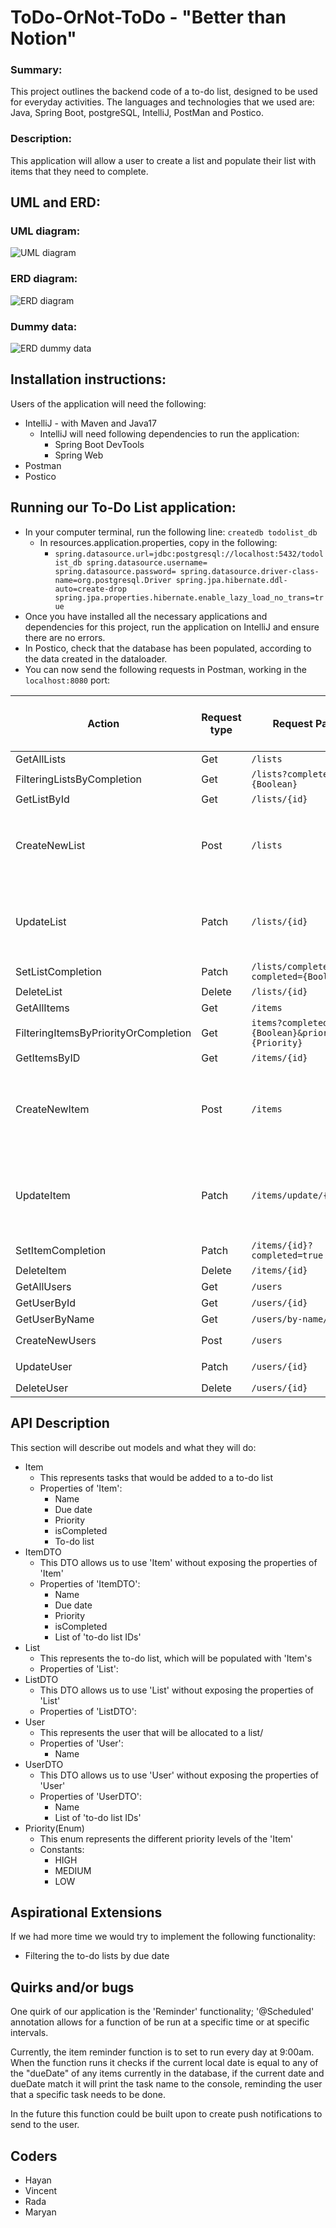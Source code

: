 # ToDo-OrNot-ToDo - "Better than Notion"

### Summary:
This project outlines the backend code of a to-do list, designed to be used for everyday activities.
The languages and technologies that we used are: Java, Spring Boot, postgreSQL, IntelliJ, PostMan and Postico.

### Description:
This application will allow a user to create a list and populate their list with items that they need to complete.

## UML and ERD:
### UML diagram: 
![UML diagram](BackEnd.jpg)

### ERD diagram:
![ERD diagram](erdForBackEnd.png)

### Dummy data:
![ERD dummy data](ERD%20Dummy%20data.png)

## Installation instructions:
Users of the application will need the following:
- IntelliJ - with Maven and Java17
  - IntelliJ will need following dependencies to run the application:
    - Spring Boot DevTools
    - Spring Web 
- Postman
- Postico

## Running our To-Do List application:
* In your computer terminal, run the following line: `createdb todolist_db`
  * In resources.application.properties, copy in the following:
    * `spring.datasource.url=jdbc:postgresql://localhost:5432/todolist_db
      spring.datasource.username=
      spring.datasource.password=
      spring.datasource.driver-class-name=org.postgresql.Driver
      spring.jpa.hibernate.ddl-auto=create-drop
      spring.jpa.properties.hibernate.enable_lazy_load_no_trans=true`
* Once you have installed all the necessary applications and dependencies for this project, run the application on IntelliJ and ensure there are no errors.
* In Postico, check that the database has been populated, according to the data created in the dataloader.
* You can now send the following requests in Postman, working in the `localhost:8080` port:

| Action                               | Request type | Request Path                                    | Request Body Required and Example Request Bodies                                                        |    
|--------------------------------------|--------------|-------------------------------------------------|---------------------------------------------------------------------------------------------------------|
| GetAllLists                          | Get          | `/lists`                                        |                                                                                                         |
| FilteringListsByCompletion           | Get          | `/lists?completed={Boolean}`                    |                                                                                                         |
| GetListById                          | Get          | `/lists/{id}`                                   |                                                                                                         |
| CreateNewList                        | Post         | `/lists`                                        | ✅ :  <br/> `{ "listName" :  "Gifts", "isCompleted" : "false","itemIds" : [2],"userIds" : [1]}`          |
| UpdateList                           | Patch        | `/lists/{id}`                                   | ✅ : <br/> `{ "listName" :  "Gifts", "isCompleted" : "false","itemIds" : [2],"userIds" : [1]}`           |                                   |                                                                                                         |
| SetListCompletion                    | Patch        | `/lists/complete/{id}?completed={Boolean}`      |                                                                                                         |
| DeleteList                           | Delete       | `/lists/{id}`                                   |                                                                                                         |
| GetAllItems                          | Get          | `/items`                                        |                                                                                                         |
| FilteringItemsByPriorityOrCompletion | Get          | `items?completed={Boolean}&priority={Priority}` |                                                                                                         |
| GetItemsByID                         | Get          | `/items/{id}`                                   |                                                                                                         |
| CreateNewItem                        | Post         | `/items`                                        | ✅ : <br/>  `{"taskName" : "eggs", "dueDate" : "2022-06-23", "priority": "HIGH", "isCompleted" : false}` |
| UpdateItem                           | Patch        | `/items/update/{id}`                            | ✅ : <br/>  `{"taskName" : "eggs", "dueDate" : "2022-06-23", "priority": "HIGH", "isCompleted" : false}` |                               |                                                                                                         |
| SetItemCompletion                    | Patch        | `/items/{id}?completed=true`                    |                                                                                                         |
| DeleteItem                           | Delete       | `/items/{id}`                                   |                                                                                                         |
| GetAllUsers                          | Get          | `/users`                                        |                                                                                                         |
| GetUserById                          | Get          | `/users/{id}`                                   |                                                                                                         |
| GetUserByName                        | Get          | `/users/by-name/{name}`                         |                                                                                                         |
| CreateNewUsers                       | Post         | `/users`                                        | ✅ : <br/> `{"name" : "Tim"}`                                                                            |
| UpdateUser                           | Patch        | `/users/{id}`                                   | ✅ : <br/> `{"name" : "Tim"}`                                                                            |
| DeleteUser                           | Delete       | `/users/{id}`                                   |                                                                                                         |

## API Description
This section will describe out models and what they will do:

  - Item
    - This represents tasks that would be added to a to-do list
    - Properties of 'Item':
      - Name
      - Due date
      - Priority 
      - isCompleted
      - To-do list
  - ItemDTO 
    - This DTO allows us to use 'Item' without exposing the properties of 'Item'
    - Properties of 'ItemDTO':
        - Name
        - Due date
        - Priority
        - isCompleted
        - List of 'to-do list IDs'
  - List
    - This represents the to-do list, which will be populated with 'Item's
    - Properties of 'List':
  - ListDTO
    - This DTO allows us to use 'List' without exposing the properties of 'List'
    - Properties of 'ListDTO':
  - User
    - This represents the user that will be allocated to a list/
    - Properties of 'User':
      - Name
  - UserDTO
    - This DTO allows us to use 'User' without exposing the properties of 'User'
    - Properties of 'UserDTO':
      - Name
      - List of 'to-do list IDs'
  - Priority(Enum)
    - This enum represents the different priority levels of the 'Item'
    - Constants:
      - HIGH
      - MEDIUM 
      - LOW




## Aspirational Extensions 
If we had more time we would try to implement the following functionality:
* Filtering the to-do lists by due date


## Quirks and/or bugs
One quirk of our application is the 'Reminder' functionality; '@Scheduled' annotation allows for a function of be run at
a specific time or at specific intervals.<br />

Currently, the item reminder function is to set to run every day at 9:00am. When the function runs it checks if the current local date is equal to any of the "dueDate" of any items currently in the database, if the current date and dueDate match it will print the task name to the console, reminding the user that a specific task needs to be done.

In the future this function could be built upon to create push notifications to send to the user.

## Coders
- Hayan 
- Vincent 
- Rada 
- Maryan




